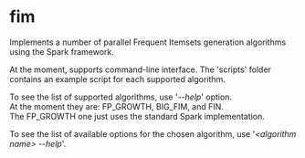 # fim

Implements a number of parallel Frequent Itemsets generation algorithms using the Spark framework.

At the moment, supports command-line interface.
The 'scripts' folder contains an example script for each supported algorithm.
 
To see the list of supported algorithms, use '_--help_' option. <br/>
At the moment they are: FP_GROWTH, BIG_FIM, and FIN. <br/>
The FP_GROWTH one just uses the standard Spark implementation.

To see the list of available options for the chosen algorithm, use '_\<algorithm name> --help_'.

 
 